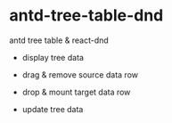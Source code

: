 # antd-tree-table-dnd

antd tree table &amp; react-dnd

- display tree data

- drag & remove source data row

- drop & mount target data row

- update tree data


